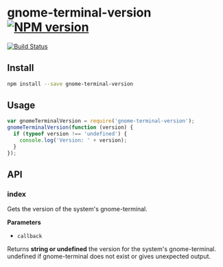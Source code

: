 # gnome-terminal-version [![NPM version](http://img.shields.io/npm/v/gnome-terminal-version.svg?style=flat)](https://www.npmjs.org/package/gnome-terminal-version)

[![Build Status](http://img.shields.io/travis/Tyriar/gnome-terminal-version.svg?style=flat)](https://travis-ci.org/Tyriar/gnome-terminal-version)

## Install

```bash
npm install --save gnome-terminal-version
```

## Usage

```js
var gnomeTerminalVersion = require('gnome-terminal-version');
gnomeTerminalVersion(function (version) {
  if (typeof version !== 'undefined') {
    console.log('Version: ' + version);
  }
});
```

## API

### index

Gets the version of the system's gnome-terminal.

**Parameters**

-   `callback`

Returns **string or undefined** the version for the system's gnome-terminal.
undefined if gnome-terminal does not exist or gives unexpected output.
